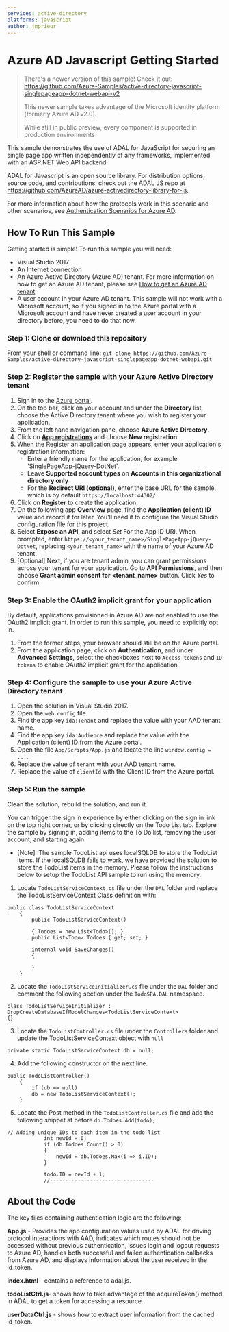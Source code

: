 ```yaml
---
services: active-directory
platforms: javascript
author: jmprieur
---
```


# Azure AD Javascript Getting Started

> There's a newer version of this sample! Check it out: https://github.com/Azure-Samples/active-directory-javascript-singlepageapp-dotnet-webapi-v2
>
> This newer sample takes advantage of the Microsoft identity platform (formerly Azure AD v2.0).
>
> While still in public preview, every component is supported in production environments

This sample demonstrates the use of ADAL for JavaScript for securing an single page app written independently of any frameworks, implemented with an ASP.NET Web API backend.

ADAL for Javascript is an open source library. For distribution options, source code, and contributions, check out the ADAL JS repo at https://github.com/AzureAD/azure-activedirectory-library-for-js.

For more information about how the protocols work in this scenario and other scenarios, see [Authentication Scenarios for Azure AD](http://go.microsoft.com/fwlink/?LinkId=394414).

## How To Run This Sample

Getting started is simple! To run this sample you will need:

- Visual Studio 2017
- An Internet connection
- An Azure Active Directory (Azure AD) tenant. For more information on how to get an Azure AD tenant, please see [How to get an Azure AD tenant](https://azure.microsoft.com/en-us/documentation/articles/active-directory-howto-tenant/)
- A user account in your Azure AD tenant. This sample will not work with a Microsoft account, so if you signed in to the Azure portal with a Microsoft account and have never created a user account in your directory before, you need to do that now.

### Step 1: Clone or download this repository

From your shell or command line:
`git clone https://github.com/Azure-Samples/active-directory-javascript-singlepageapp-dotnet-webapi.git`

### Step 2: Register the sample with your Azure Active Directory tenant

1. Sign in to the [Azure portal](https://portal.azure.com).
2. On the top bar, click on your account and under the **Directory** list, choose the Active Directory tenant where you wish to register your application.
3. From the left hand navigation pane, choose **Azure Active Directory**.
4. Click on **[App registrations](https://go.microsoft.com/fwlink/?linkid=2083908)** and choose **New registration**.
5. When the Register an application page appears, enter your application's registration information:
   - Enter a friendly name for the application, for example 'SinglePageApp-jQuery-DotNet'.
   - Leave **Supported account types** on **Accounts in this organizational directory only**
   - For the **Redirect URI (optional)**, enter the base URL for the sample, which is by default `https://localhost:44302/`.
6. Click on **Register** to create the application.
7. On the following app **Overview** page, find the **Application (client) ID** value and record it for later. You'll need it to configure the Visual Studio configuration file for this project.
8. Select **Expose an API**, and select _Set_ For the App ID URI. When prompted, enter `https://<your_tenant_name>/SinglePageApp-jQuery-DotNet`, replacing `<your_tenant_name>` with the name of your Azure AD tenant.
9. [Optional] Next, if you are tenant admin, you can grant permissions across your tenant for your application. Go to **API Permissions**, and then choose **Grant admin consent for <tenant_name>** button. Click _Yes_ to confirm.

### Step 3: Enable the OAuth2 implicit grant for your application

By default, applications provisioned in Azure AD are not enabled to use the OAuth2 implicit grant. In order to run this sample, you need to explicitly opt in.

1. From the former steps, your browser should still be on the Azure portal.
2. From the application page, click on **Authentication**, and under **Advanced Settings**, select the checkboxes next to `Access tokens` and `ID tokens` to enable OAuth2 implicit grant for the application

### Step 4: Configure the sample to use your Azure Active Directory tenant

1. Open the solution in Visual Studio 2017.
2. Open the `web.config` file.
3. Find the app key `ida:Tenant` and replace the value with your AAD tenant name.
4. Find the app key `ida:Audience` and replace the value with the Application (client) ID from the Azure portal.
5. Open the file `App/Scripts/App.js` and locate the line `window.config = ...`.
6. Replace the value of `tenant` with your AAD tenant name.
7. Replace the value of `clientId` with the Client ID from the Azure portal.

### Step 5: Run the sample

Clean the solution, rebuild the solution, and run it.

You can trigger the sign in experience by either clicking on the sign in link on the top right corner, or by clicking directly on the Todo List tab.
Explore the sample by signing in, adding items to the To Do list, removing the user account, and starting again.

- [Note]: The sample TodoList api uses localSQLDB to store the TodoList items. If the localSQLDB fails to work, we have provided the solution to store the TodoList items in the memory. Please follow the instructions below to setup the TodoList API sample to run using the memory.

1. Locate `TodoListServiceContext.cs` file under the `DAL` folder and replace the TodoListServiceContext Class definition with:

```
public class TodoListServiceContext
    {
        public TodoListServiceContext()

        { Todoes = new List<Todo>(); }
        public List<Todo> Todoes { get; set; }

        internal void SaveChanges()
        {

        }
    }
```

2. Locate the `TodoListServiceInitializer.cs` file under the `DAL` folder and comment the following section under the `TodoSPA.DAL` namespace.

```
class TodoListServiceInitializer : DropCreateDatabaseIfModelChanges<TodoListServiceContext>
{}
```

3. Locate the `TodoListController.cs` file under the `Controllers` folder and update the TodoListServiceContext object with `null`

```
private static TodoListServiceContext db = null;
```

4. Add the following constructor on the next line.

```
public TodoListController()
    {
        if (db == null)
        db = new TodoListServiceContext();
    }
```

5. Locate the Post method in the `TodoListController.cs` file and add the following snippet at before `db.Todoes.Add(todo);`

```
// Adding unique IDs to each item in the todo list
            int newId = 0;
            if (db.Todoes.Count() > 0)
            {
                newId = db.Todoes.Max(i => i.ID);
            }

            todo.ID = newId + 1;
            //----------------------------------
```

## About the Code

The key files containing authentication logic are the following:

**App.js** - Provides the app configuration values used by ADAL for driving protocol interactions with AAD, indicates which routes should not be accessed without previous authentication, issues login and logout requests to Azure AD, handles both successful and failed authentication callbacks from Azure AD, and displays information about the user received in the id_token.

**index.html** - contains a reference to adal.js.

**todoListCtrl.js**- shows how to take advantage of the acquireToken() method in ADAL to get a token for accessing a resource.

**userDataCtrl.js** - shows how to extract user information from the cached id_token.
